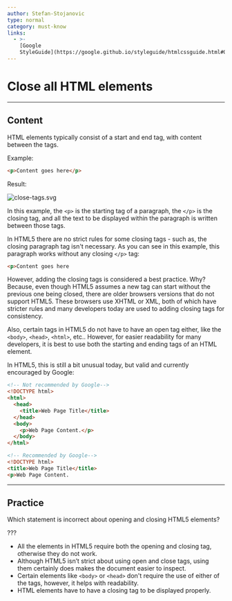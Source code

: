 ```yaml
---
author: Stefan-Stojanovic
type: normal
category: must-know
links:
  - >-
    [Google
    StyleGuide](https://google.github.io/styleguide/htmlcssguide.html#Optional_Tags){documentation}
---
```


# Close all HTML elements


---

## Content

HTML elements typically consist of a start and end tag, with content between the tags.

Example:

```html
<p>Content goes here</p>
```

Result:

![close-tags.svg](https://img.enkipro.com/44dfda51520d6914dd756bd05a77b09d.png)

In this example, the `<p>` is the starting tag of a paragraph, the `</p>` is the closing tag, and all the text to be displayed within the paragraph is written between those tags. 

In HTML5 there are no strict rules for some closing tags - such as, the closing paragraph tag isn't necessary. As you can see in this example, this paragraph works without any closing `</p>` tag:

```html
<p>Content goes here
```

However, adding the closing tags is considered a best practice. Why? Because, even though HTML5 assumes a new tag can start without the previous one being closed, there are older browsers versions that do not support HTML5. These browsers use XHTML or XML, both of which have stricter rules and many developers today are used to adding closing tags for consistency.

Also, certain tags in HTML5 do not have to have an open tag either, like the `<body>`, `<head>`, `<html>`, etc.. However, for easier readability for many developers, it is best to use both the starting and ending tags of an HTML element.

In HTML5, this is still a bit unusual today, but valid and currently encouraged by Google:

```html
<!-- Not recommended by Google-->
<!DOCTYPE html>
<html>
  <head>
    <title>Web Page Title</title>
  </head>
  <body>
    <p>Web Page Content.</p>
  </body>
</html>

<!-- Recommended by Google-->
<!DOCTYPE html>
<title>Web Page Title</title>
<p>Web Page Content.
```


---

## Practice

Which statement is incorrect about opening and closing  HTML5 elements?

???

* All the elements in HTML5 require both the opening and closing tag, otherwise they do not work.
* Although HTML5 isn’t strict about using open and close tags, using them certainly does makes the document easier to inspect.
* Certain elements like `<body>` or `<head>` don't require the use of either of the tags, however, it helps with readability.
* HTML elements have to have a closing tag to be displayed properly.
